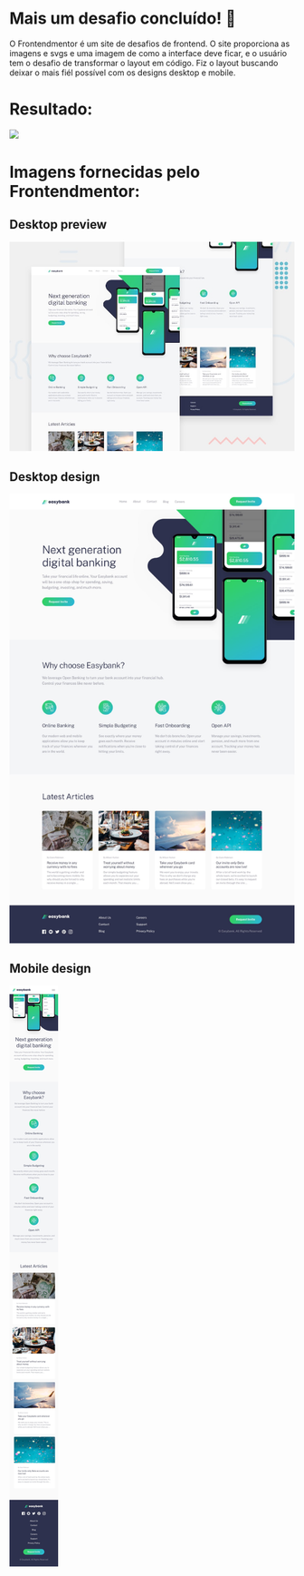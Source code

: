 # Mais um desafio concluído! 🚀

O Frontendmentor é um site de desafios de frontend. O site proporciona as imagens e svgs e uma imagem de como a interface deve ficar, e o usuário tem o desafio de transformar o layout em código. Fiz o layout buscando deixar o mais fiél possível com os designs desktop e mobile.

# Resultado:
<img src="easybank-preview.gif">

# Imagens fornecidas pelo Frontendmentor:
## Desktop preview
<img src="design/desktop-preview.jpg">

## Desktop design
<img src="design/desktop-design.jpg">

## Mobile design
<img src="design/mobile-design.jpg">
